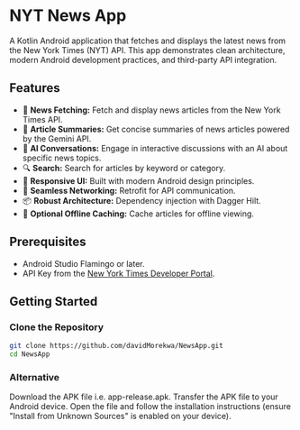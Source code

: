 # NYT News App

A Kotlin Android application that fetches and displays the latest news from the New York Times (NYT) API. This app demonstrates clean architecture, modern Android development practices, and third-party API integration.

## Features
- 📰 **News Fetching:** Fetch and display news articles from the New York Times API.
- 📝 **Article Summaries:** Get concise summaries of news articles powered by the Gemini API.
- 🤖 **AI Conversations:** Engage in interactive discussions with an AI about specific news topics.
- 🔍 **Search:** Search for articles by keyword or category.
- 📱 **Responsive UI:** Built with modern Android design principles.
- 📡 **Seamless Networking:** Retrofit for API communication.
- 📦 **Robust Architecture:** Dependency injection with Dagger Hilt.
- 🔄 **Optional Offline Caching:** Cache articles for offline viewing.

## Prerequisites

- Android Studio Flamingo or later.
- API Key from the [New York Times Developer Portal](https://developer.nytimes.com/get-started).

## Getting Started

### Clone the Repository
```bash
git clone https://github.com/davidMorekwa/NewsApp.git
cd NewsApp

```
### Alternative
Download the APK file i.e. app-release.apk.
Transfer the APK file to your Android device.
Open the file and follow the installation instructions (ensure "Install from Unknown Sources" is enabled on your device).
